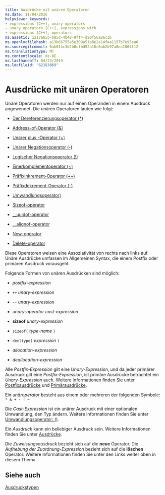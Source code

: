 ```yaml
---
title: Ausdrücke mit unären Operatoren
ms.date: 11/04/2016
helpviewer_keywords:
- expressions [C++], unary operators
- unary operators [C++], expressions with
- expressions [C++], operators
ms.assetid: 1217685b-b85d-4b48-9ff4-d90f56a26c1b
ms.openlocfilehash: a13b86755a5e309a51a0e2e14faa1157b7e95ea0
ms.sourcegitcommit: 0ab61bc3d2b6cfbd52a16c6ab2b97a8ea1864f12
ms.translationtype: MT
ms.contentlocale: de-DE
ms.lasthandoff: 04/23/2019
ms.locfileid: "62183869"
---
```

# <a name="expressions-with-unary-operators"></a>Ausdrücke mit unären Operatoren

Unäre Operatoren werden nur auf einen Operanden in einem Ausdruck angewendet. Die unären Operatoren lauten wie folgt:

- [Der Dereferenzierungsoperator (*)](../cpp/indirection-operator-star.md)

- [Address-of-Operator (&)](../cpp/address-of-operator-amp.md)

- [Unärer plus -Operator (+)](../cpp/unary-plus-and-negation-operators-plus-and.md)

- [Unärer Negationsoperator (-)](../cpp/unary-plus-and-negation-operators-plus-and.md)

- [Logischer Negationsoperator (!)](../cpp/logical-negation-operator-exclpt.md)

- [Einerkomplementoperator (~)](../cpp/one-s-complement-operator-tilde.md)

- [Präfixinkrement-Operator (++)](../cpp/prefix-increment-and-decrement-operators-increment-and-decrement.md)

- [Präfixdekrement-Operator (-)](../cpp/prefix-increment-and-decrement-operators-increment-and-decrement.md)

- [Umwandlungsoperator)](../cpp/cast-operator-parens.md)

- [Sizeof-operator](../cpp/sizeof-operator.md)

- [__uuidof-operator](../cpp/uuidof-operator.md)

- [__alignof-operator](../cpp/alignof-operator.md)

- [New-operator](../cpp/new-operator-cpp.md)

- [Delete-operator](../cpp/delete-operator-cpp.md)

Diese Operatoren weisen eine Assoziativität von rechts nach links auf. Unäre Ausdrücke umfassen im Allgemeinen Syntax, die einem Postfix oder primären Ausdruck vorausgeht.

Folgende Formen von unären Ausdrücken sind möglich:

- *postfix-expression*

- `++` *unary-expression*

- `--` *unary-expression*

- *unary-operator* *cast-expression*

- **sizeof** *unary-expression*

- `sizeof(` *type-name* `)`

- `decltype(` *expression* `)`

- *allocation-expression*

- *deallocation-expression*

Alle *Postfix-Expression* gilt eine *Unary-Expression*, und da jeder primärer Ausdruck gilt eine *Postfix-Expression*, ist primäre Ausdrücke betrachtet ein *Unary-Expression* auch. Weitere Informationen finden Sie unter [Postfixausdrücke](../cpp/postfix-expressions.md) und [Primärausdrücke](../cpp/primary-expressions.md).

Ein *unäroperator* besteht aus einem oder mehreren der folgenden Symbole: `* & + - ! ~`

Die *Cast-Expression* ist ein unärer Ausdruck mit einer optionalen Umwandlung, den Typ ändern. Weitere Informationen finden Sie unter [Umwandlungsoperator: ()](../cpp/cast-operator-parens.md).

Ein *Ausdruck* kann ein beliebiger Ausdruck sein. Weitere Informationen finden Sie unter [Ausdrücke](../cpp/expressions-cpp.md).

Die *Zuweisungsausdruck* bezieht sich auf die **neue** Operator. Die *Aufhebung der Zuordnung-Expression* bezieht sich auf die **löschen** Operator. Weitere Informationen finden Sie unter den Links weiter oben in diesem Thema.

## <a name="see-also"></a>Siehe auch

[Ausdruckstypen](../cpp/types-of-expressions.md)